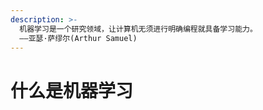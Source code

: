 ```yaml
---
description: >-
  机器学习是一个研究领域，让计算机无须进行明确编程就具备学习能力。                                                                                
  ——亚瑟·萨缪尔(Arthur Samuel)
---
```


# 什么是机器学习

